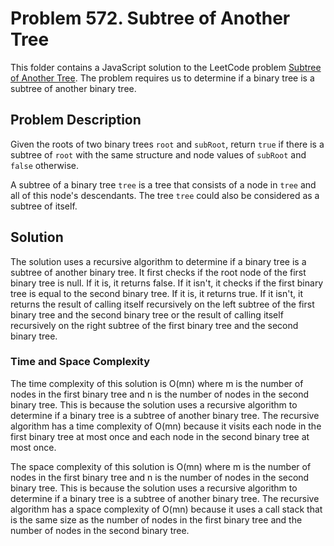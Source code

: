 # Problem 572. Subtree of Another Tree

This folder contains a JavaScript solution to the LeetCode problem [Subtree of Another Tree](https://leetcode.com/problems/subtree-of-another-tree/). The problem requires us to determine if a binary tree is a subtree of another binary tree.

## Problem Description

Given the roots of two binary trees `root` and `subRoot`, return `true` if there is a subtree of `root` with the same structure and node values of `subRoot` and `false` otherwise.

A subtree of a binary tree `tree` is a tree that consists of a node in `tree` and all of this node's descendants. The tree `tree` could also be considered as a subtree of itself.

## Solution

The solution uses a recursive algorithm to determine if a binary tree is a subtree of another binary tree. It first checks if the root node of the first binary tree is null. If it is, it returns false. If it isn't, it checks if the first binary tree is equal to the second binary tree. If it is, it returns true. If it isn't, it returns the result of calling itself recursively on the left subtree of the first binary tree and the second binary tree or the result of calling itself recursively on the right subtree of the first binary tree and the second binary tree.

### Time and Space Complexity

The time complexity of this solution is O(mn) where m is the number of nodes in the first binary tree and n is the number of nodes in the second binary tree. This is because the solution uses a recursive algorithm to determine if a binary tree is a subtree of another binary tree. The recursive algorithm has a time complexity of O(mn) because it visits each node in the first binary tree at most once and each node in the second binary tree at most once.

The space complexity of this solution is O(mn) where m is the number of nodes in the first binary tree and n is the number of nodes in the second binary tree. This is because the solution uses a recursive algorithm to determine if a binary tree is a subtree of another binary tree. The recursive algorithm has a space complexity of O(mn) because it uses a call stack that is the same size as the number of nodes in the first binary tree and the number of nodes in the second binary tree.
